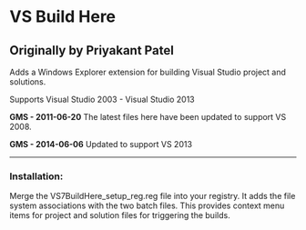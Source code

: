 # VS Build Here
## Originally by Priyakant Patel

Adds a Windows Explorer extension for building Visual Studio project and solutions. 

Supports Visual Studio 2003 - Visual Studio 2013

**GMS - 2011-06-20**
The latest files here have been updated to support VS 2008.

**GMS - 2014-06-06**
Updated to support VS 2013

---
### Installation:
Merge the VS7BuildHere\_setup\_reg.reg file into your registry. It adds the file system associations with the two batch files. This provides context menu items for project and solution files for triggering the builds.
